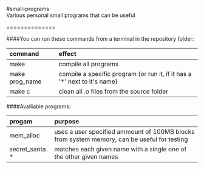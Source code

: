 #small-programs  
Various personal small programs that can be useful
  
  
==============  

####You can run these commands from a terminal in the repository folder:  

command | effect  
:---------- | :----------  
make | compile all programs  
make prog_name | compile a specific program (or run it, if it has a '*' next to it's name) 
make c | clean all .o files from the source folder  

####Availiable programs:  
  
progam | purpose
:----------- | :-----------  
mem_alloc | uses a user specified ammount of 100MB blocks from system memory, can be useful for testing
secret_santa * | matches each given name with a single one of the other given names
